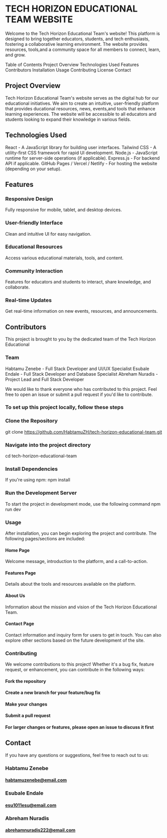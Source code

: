 # TECH HORIZON EDUCATIONAL TEAM WEBSITE

Welcome to the Tech Horizon Educational Team's website! This platform is designed to bring together educators, students, and tech enthusiasts, fostering a collaborative learning environment. The website provides resources, tools,and a community space for all members to connect, learn, and grow.

Table of Contents
Project Overview
Technologies Used
Features
Contributors
Installation
Usage
Contributing
License
Contact

## Project Overview

Tech Horizon Educational Team's website serves as the digital hub for our educational initiatives. We aim to create an intuitive, user-friendly platform that provides ducational resources, news, events,and tools that enhance learning experiences. The website will be accessible to all educators and students looking to expand their knowledge in various fields.

## Technologies Used

React - A JavaScript library for building user interfaces.
Tailwind CSS - A utility-first CSS framework for rapid UI development.
Node.js - JavaScript runtime for server-side operations (if applicable).
Express.js - For backend API if applicable.
GitHub Pages / Vercel / Netlify - For hosting the website (depending on your setup).

## Features

### Responsive Design

Fully responsive for mobile, tablet, and desktop devices.

### User-friendly Interface

Clean and intuitive UI for easy navigation.

### Educational Resources

Access various educational materials, tools, and content.

### Community Interaction

Features for educators and students to interact, share knowledge, and collaborate.

### Real-time Updates

Get real-time information on new events, resources, and announcements.

## Contributors

This project is brought to you by the dedicated team of the Tech Horizon Educational

### Team

Habtamu Zenebe - Full Stack Developer and UI/UX Specialist
Esubale Endale - Full Stack Developer and Database Specialist
Abreham Nuradis - Project Lead and Full Stack Developer

We would like to thank everyone who has contributed to this project. Feel free to open an issue or submit a pull request if you'd like to contribute.

### To set up this project locally, follow these steps

### Clone the Repository

git clone <https://github.com/HabtamuZH/tech-horizon-educational-team.git>

### Navigate into the project directory

cd tech-horizon-educational-team

### Install Dependencies

If you're using npm:
npm install

### Run the Development Server

To start the project in development mode, use the following command
npm run dev

### Usage

After installation, you can begin exploring the project and contribute. The following pages/sections are included:

#### Home Page

Welcome message, introduction to the platform, and a call-to-action.

#### Features Page

Details about the tools and resources available on the platform.

#### About Us

Information about the mission and vision of the Tech Horizon Educational Team.

#### Contact Page

Contact information and inquiry form for users to get in touch. You can also explore other sections based on the future development of the site.

### Contributing

We welcome contributions to this project! Whether it's a bug fix, feature request, or enhancement, you can contribute in the following ways:

#### Fork the repository

#### Create a new branch for your feature/bug fix

#### Make your changes

#### Submit a pull request

#### For larger changes or features, please open an issue to discuss it first

## Contact

If you have any questions or suggestions, feel free to reach out to us:

### Habtamu Zenebe

#### <habtamuzenebe@email.com>

### Esubale Endale

#### <esu1011esu@email.com>

### Abreham Nuradis

#### <abrehamnuradis222@email.com>
